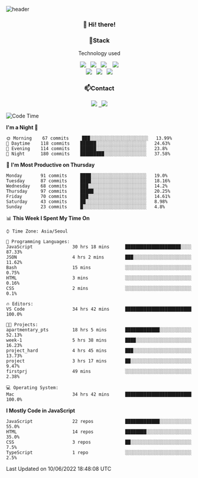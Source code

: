 ![header](https://capsule-render.vercel.app/api?type=waving&color=gradient&height=200&text=Che-ri&fontAlign=70&fontAlignY=40&animation=twinkling)

<h3 align="center">👋 Hi! there!</h3>

<h3 align="center">📌Stack</h3>
<p align="center">Technology used</p>
<div align="center"><img src="https://img.shields.io/badge/HTML5-e74c3c?style=flat-square&logo=HTML5&logoColor=white"></img> &nbsp <img src="https://img.shields.io/badge/CSS3-0A84FF?style=flat-square&logo=CSS3&logoColor=white"></img>  &nbsp <img src="https://img.shields.io/badge/SCSS-fd79a8?style=flat-square&logo=Sass&logoColor=white"/></a>&nbsp  &nbsp <img src="https://img.shields.io/badge/styled%2Dcomponents-DB7093?style=flat-square&logo=styled%2Dcomponents&logoColor=white"/></a>
<br><img src="https://img.shields.io/badge/JavaScript-FFCD11?style=flat-square&logo=JavaScript&logoColor=white"></img> &nbsp <img src="https://img.shields.io/badge/React-00BCF6?style=flat-square&logo=React&logoColor=white"></img> &nbsp <img src="https://img.shields.io/badge/Redux-764ABC?style=flat-square&logo=Redux&logoColor=white"/></a></div>

<h3 align="center">📫Contact</h3>
<div align="center"><a href="https://cheri.tistory.com/"><img src="https://img.shields.io/badge/Cheri-AD29B6?style=flat-square&logo=Tidal&logoColor=white"/></a> <a href="rnjs1135@gmail.com"> &nbsp <img src="https://img.shields.io/badge/Gmail-EA4335?style=flat-square&logo=Gmail&logoColor=white"/></a></div>

<!--START_SECTION:waka-->
![Code Time](http://img.shields.io/badge/Code%20Time-0%20secs-blue)

**I'm a Night 🦉** 

```text
🌞 Morning    67 commits     ███░░░░░░░░░░░░░░░░░░░░░░   13.99% 
🌆 Daytime    118 commits    ██████░░░░░░░░░░░░░░░░░░░   24.63% 
🌃 Evening    114 commits    ██████░░░░░░░░░░░░░░░░░░░   23.8% 
🌙 Night      180 commits    █████████░░░░░░░░░░░░░░░░   37.58%

```
📅 **I'm Most Productive on Thursday** 

```text
Monday       91 commits     ████░░░░░░░░░░░░░░░░░░░░░   19.0% 
Tuesday      87 commits     ████░░░░░░░░░░░░░░░░░░░░░   18.16% 
Wednesday    68 commits     ███░░░░░░░░░░░░░░░░░░░░░░   14.2% 
Thursday     97 commits     █████░░░░░░░░░░░░░░░░░░░░   20.25% 
Friday       70 commits     ███░░░░░░░░░░░░░░░░░░░░░░   14.61% 
Saturday     43 commits     ██░░░░░░░░░░░░░░░░░░░░░░░   8.98% 
Sunday       23 commits     █░░░░░░░░░░░░░░░░░░░░░░░░   4.8%

```


📊 **This Week I Spent My Time On** 

```text
⌚︎ Time Zone: Asia/Seoul

💬 Programming Languages: 
JavaScript               30 hrs 18 mins      █████████████████████░░░░   87.33% 
JSON                     4 hrs 2 mins        ███░░░░░░░░░░░░░░░░░░░░░░   11.62% 
Bash                     15 mins             ░░░░░░░░░░░░░░░░░░░░░░░░░   0.75% 
HTML                     3 mins              ░░░░░░░░░░░░░░░░░░░░░░░░░   0.16% 
CSS                      2 mins              ░░░░░░░░░░░░░░░░░░░░░░░░░   0.1%

🔥 Editors: 
VS Code                  34 hrs 42 mins      █████████████████████████   100.0%

🐱‍💻 Projects: 
apartmentary_pts         18 hrs 5 mins       █████████████░░░░░░░░░░░░   52.13% 
week-1                   5 hrs 38 mins       ████░░░░░░░░░░░░░░░░░░░░░   16.23% 
project_hard             4 hrs 45 mins       ███░░░░░░░░░░░░░░░░░░░░░░   13.73% 
project                  3 hrs 17 mins       ██░░░░░░░░░░░░░░░░░░░░░░░   9.47% 
firstprj                 49 mins             ░░░░░░░░░░░░░░░░░░░░░░░░░   2.38%

💻 Operating System: 
Mac                      34 hrs 42 mins      █████████████████████████   100.0%

```

**I Mostly Code in JavaScript** 

```text
JavaScript               22 repos            █████████████░░░░░░░░░░░░   55.0% 
HTML                     14 repos            ████████░░░░░░░░░░░░░░░░░   35.0% 
CSS                      3 repos             ██░░░░░░░░░░░░░░░░░░░░░░░   7.5% 
TypeScript               1 repo              ░░░░░░░░░░░░░░░░░░░░░░░░░   2.5%

```



 Last Updated on 10/06/2022 18:48:08 UTC
<!--END_SECTION:waka-->
